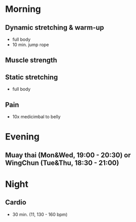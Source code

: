 # Morning
## Dynamic stretching & warm-up
* full body
* 10 min. jump rope

## Muscle strength
### 



## Static stretching
* full body

## Pain
- 10x medicimbal to belly

# Evening
## Muay thai (Mon&Wed, 19:00 - 20:30) or WingChun (Tue&Thu, 18:30 - 21:00)

# Night
## Cardio
* 30 min. (11, 130 - 160 bpm)

